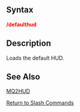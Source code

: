 ## Syntax

**<span style="color:red">/defaulthud</span>**

## Description

Loads the default HUD.

## See Also

[MQ2HUD](../plugins/mq2hud.md)

[Return to Slash Commands](slash-commands.md)


